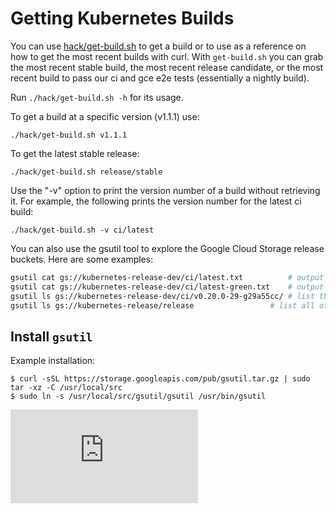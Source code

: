 <!-- BEGIN MUNGE: UNVERSIONED_WARNING -->


<!-- END MUNGE: UNVERSIONED_WARNING -->

# Getting Kubernetes Builds

You can use [hack/get-build.sh](http://releases.k8s.io/release-1.4/hack/get-build.sh)
to get a build or to use as a reference on how to get the most recent builds
with curl. With `get-build.sh` you can grab the most recent stable build, the
most recent release candidate, or the most recent build to pass our ci and gce
e2e tests (essentially a nightly build).

Run `./hack/get-build.sh -h` for its usage.

To get a build at a specific version (v1.1.1) use:

```console
./hack/get-build.sh v1.1.1
```

To get the latest stable release:

```console
./hack/get-build.sh release/stable
```

Use the "-v" option to print the version number of a build without retrieving
it. For example, the following prints the version number for the latest ci
build:

```console
./hack/get-build.sh -v ci/latest
```

You can also use the gsutil tool to explore the Google Cloud Storage release
buckets. Here are some examples:

```sh
gsutil cat gs://kubernetes-release-dev/ci/latest.txt          # output the latest ci version number
gsutil cat gs://kubernetes-release-dev/ci/latest-green.txt    # output the latest ci version number that passed gce e2e
gsutil ls gs://kubernetes-release-dev/ci/v0.20.0-29-g29a55cc/ # list the contents of a ci release
gsutil ls gs://kubernetes-release/release                 # list all official releases and rcs
```

## Install `gsutil`

Example installation:

```console
$ curl -sSL https://storage.googleapis.com/pub/gsutil.tar.gz | sudo tar -xz -C /usr/local/src
$ sudo ln -s /usr/local/src/gsutil/gsutil /usr/bin/gsutil
```



<!-- BEGIN MUNGE: IS_VERSIONED -->
<!-- TAG IS_VERSIONED -->
<!-- END MUNGE: IS_VERSIONED -->


<!-- BEGIN MUNGE: GENERATED_ANALYTICS -->
[![Analytics](https://kubernetes-site.appspot.com/UA-36037335-10/GitHub/docs/devel/getting-builds.md?pixel)]()
<!-- END MUNGE: GENERATED_ANALYTICS -->
